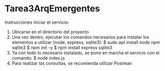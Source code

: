 # Tarea3ArqEmergentes

Instrucciones iniciar el servicio:

1) Ubicarse en el directorio del proyecto
2) Una vez dentro, ejecutar los comandos necesarios para instalar los elementos a utilizar (node, express, sqlite3):
   $ sudo apt install node npm sqlite3
   $ npm init -y
   $ npm install express sqlite3
3) Ya con todo lo necesario instalado, se pone en marcha el servicio con el comando: 
   $ node index.js
5) Para realizar las consultas, se recomienda utilizar Postman

